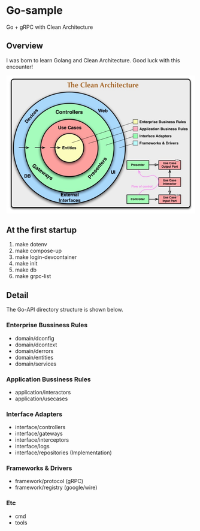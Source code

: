 # Go-sample
Go + gRPC with Clean Architecture

## Overview
I was born to learn Golang and Clean Architecture.
Good luck with this encounter!

![The Clean Architecture](.images/the_clean_architecture.png "The Clean Architecture")

## At the first startup
1. make dotenv
2. make compose-up
3. make login-devcontainer
4. make init
5. make db
6. make grpc-list

## Detail
The Go-API directory structure is shown below.

### Enterprise Bussiness Rules
- domain/dconfig
- domain/dcontext
- domain/derrors
- domain/entities
- domain/services

### Application Bussiness Rules
- application/interactors
- application/usecases

### Interface Adapters
- interface/controllers
- interface/gateways
- interface/interceptors
- interface/logs
- interface/repositories (Implementation)

### Frameworks & Drivers
- framework/protocol (gRPC)
- framework/registry (google/wire)

### Etc
- cmd
- tools
